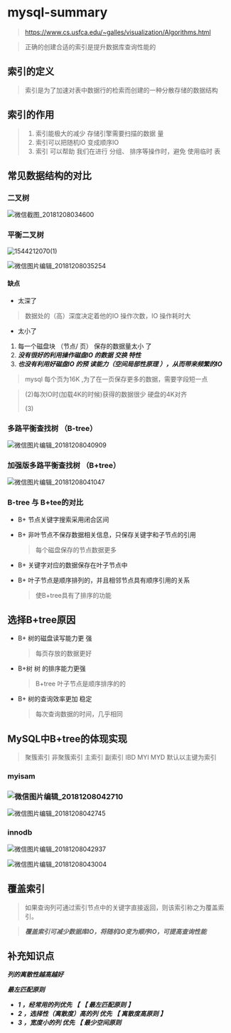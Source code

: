 # mysql-summary

> https://www.cs.usfca.edu/~galles/visualization/Algorithms.html 



> 正确的创建合适的索引是提升数据库查询性能的



## 索引的定义

> 索引是为了加速对表中数据行的检索而创建的一种分散存储的数据结构

## 索引的作用

> 1. 索引能极大的减少 存储引擎需要扫描的数据 量
> 2. 索引可以把随机IO 变成顺序IO
> 3. 索引 可以帮助 我们在进行 分组、 排序等操作时，避免 使用临时 表

##  常见数据结构的对比

### 二叉树

 ![微信截图_20181208034600](image/%E5%BE%AE%E4%BF%A1%E6%88%AA%E5%9B%BE_20181208034600.png)





### 平衡二叉树

![1544212070(1)](image/1544212070(1).png)

![微信图片编辑_20181208035254](image/微信图片编辑_20181208035254.jpg)



#### 缺点

- 太深了

>  数据处的（高）深度决定着他的IO 操作次数，IO 操作耗时大

- 太小了

1. 每一个磁盘块 （节点/ 页） 保存的数据量太小 了
2. ***没有很好的利用操作磁盘IO 的数据 交换 特性***
3. ***也没有利用好磁盘IO 的预 读能力（空间局部性原理 ），从而带来频繁的IO***

> mysql 每个页为16K ,为了在一页保存更多的数据，需要字段短一点



> (2)每次IO时(加载4K的时候)获得的数据很少    硬盘的4K对齐
>
> (3)



### 多路平衡查找树 （B-tree）

![微信图片编辑_20181208040909](image/微信图片编辑_20181208040909.jpg)



### 加强版多路平衡查找树 （B+tree）

![微信图片编辑_20181208041047](image/微信图片编辑_20181208041047.jpg)



###  B-tree 与 B+tee的对比

- B+ 节点关键字搜索采用闭合区间

- B+ 非叶节点不保存数据相关信息，只保存关键字和子节点的引用

  >  每个磁盘保存的节点数据更多


- B+ 关键字对应的数据保存在叶子节点中


- B+ 叶子节点是顺序排列的，并且相邻节点具有顺序引用的关系

  > 使B+tree具有了排序的功能



## 选择B+tree原因

- B+ 树的磁盘读写能力更 强

  > 每页存放的数据更好

- B+树 树 的排序能力更强

  > B+tree 叶子节点是顺序排序的的

- B+ 树的查询效率更加 稳定

  > 每次查询数据的时间，几乎相同



## MySQL中B+tree的体现实现

> 聚簇索引  非聚簇索引  主索引  副索引  IBD  MYI  MYD  默认以主键为索引



### myisam

###  ![微信图片编辑_20181208042710](image/微信图片编辑_20181208042710.jpg)

 ![微信图片编辑_20181208042745](image/微信图片编辑_20181208042745.jpg)



###  innodb

![微信图片编辑_20181208042937](image/微信图片编辑_20181208042937.jpg)

 ![微信图片编辑_20181208043004](image/微信图片编辑_20181208043004.jpg)



## 覆盖索引



> 如果查询列可通过索引节点中的关键字直接返回，则该索引称之为覆盖索引。



> ***覆盖索引可减少数据库IO，将随机IO变为顺序IO，可提高查询性能***







##  补充知识点



***列的离散性越高越好***





***最左匹配原则***

- ***1 ，经常用的列优先 【 【 最左匹配原则 】***
- ***2 ，选择性（离散度）高的列 优先 【 离散度高原则 】***
- ***3 ，宽度小的列 优先 【 最少空间原则***



